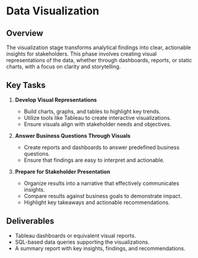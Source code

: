 # Data Visualization

## Overview  
The visualization stage transforms analytical findings into clear, actionable insights for stakeholders. This phase involves creating visual representations of the data, whether through dashboards, reports, or static charts, with a focus on clarity and storytelling.  

## Key Tasks  

1. **Develop Visual Representations**  
   - Build charts, graphs, and tables to highlight key trends.  
   - Utilize tools like Tableau to create interactive visualizations.  
   - Ensure visuals align with stakeholder needs and objectives.  

2. **Answer Business Questions Through Visuals**  
   - Create reports and dashboards to answer predefined business questions.  
   - Ensure that findings are easy to interpret and actionable.  

3. **Prepare for Stakeholder Presentation**  
   - Organize results into a narrative that effectively communicates insights.  
   - Compare results against business goals to demonstrate impact.  
   - Highlight key takeaways and actionable recommendations.  
 

## Deliverables  
- Tableau dashboards or equivalent visual reports.  
- SQL-based data queries supporting the visualizations.  
- A summary report with key insights, findings, and recommendations.  
